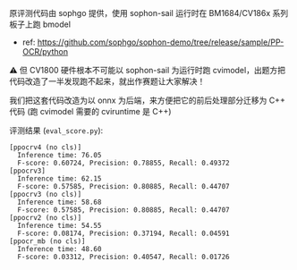 原评测代码由 sophgo 提供，使用 sophon-sail 运行时在 BM1684/CV186x 系列板子上跑 bmodel
  - ref: https://github.com/sophgo/sophon-demo/tree/release/sample/PP-OCR/python  

⚠ 但 CV1800 硬件根本不可能以 sophon-sail 为运行时跑 cvimodel，出题方把代码改造了一半发现跑不起来，就出作赛题让大家解决！

我们把这套代码改造为以 onnx 为后端，来方便把它的前后处理部分迁移为 C++ 代码 (跑 cvimodel 需要的 cviruntime 是 C++)


评测结果 (`eval_score.py`):

```
[ppocrv4 (no cls)]
  Inference time: 76.05
  F-score: 0.60724, Precision: 0.78855, Recall: 0.49372
[ppocrv3]
  Inference time: 62.15
  F-score: 0.57585, Precision: 0.80885, Recall: 0.44707
[ppocrv3 (no cls)]
  Inference time: 58.68
  F-score: 0.57585, Precision: 0.80885, Recall: 0.44707
[ppocrv2 (no cls)]
  Inference time: 54.55
  F-score: 0.08174, Precision: 0.37194, Recall: 0.04591
[ppocr_mb (no cls)]
  Inference time: 48.60
  F-score: 0.03312, Precision: 0.40547, Recall: 0.01726
```
